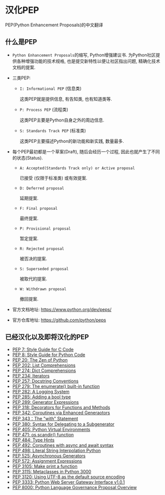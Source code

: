 # 汉化PEP
PEP(Python Enhancement Proposals)的中文翻译

## 什么是PEP
- `Python Enhancement Proposals`的缩写, Python增强建议书. 为Python社区提供各种增强功能的技术规格, 也是提交新特性以便让社区指出问题, 精确化技术文档的提案.

- 三类PEP:
    - `I: Informational PEP` (信息类)
      
      这类PEP就是提供信息, 有告知类, 也有知道类等.
    - `P: Process PEP` (流程类)
      
      这类PEP主要是Python自身之外的周边信息.
    - `S: Standards Track PEP` (标准类)
      
      这类PEP主要描述Python的新功能和新实践, 数量最多.

- 每个PEP最初都是一个草案(Draft), 随后会经历一个过程, 因此也就产生了不同的状态(Status).
    - `A: Accepted(Standards Track only) or Active proposal`

      已接受 (仅限于标准类) 或有效提案.
    - `D: Deferred proposal`
      
      延期提案.
    - `F: Final proposal`
      
      最终提案.
    - `P: Provisional proposal`

      暂定提案.
    - `R: Rejected proposal`

      被否决的提案.
    - `S: Superseded proposal`

      被取代的提案.
    - `W: Withdrawn proposal`

      撤回提案.

- 官方文档地址: https://www.python.org/dev/peps/
- 官方仓库地址: https://github.com/python/peps
 
## 已经汉化以及即将汉化的PEP
- [PEP 7: Style Guide for C Code](https://www.python.org/dev/peps/pep-0007/)
- [PEP 8: Style Guide for Python Code](https://www.python.org/dev/peps/pep-0008/)
- [PEP 20: The Zen of Python](https://www.python.org/dev/peps/pep-0020/)
- [PEP 202: List Comprehensions](https://www.python.org/dev/peps/pep-0202/)
- [PEP 274: Dict Comprehensions](https://www.python.org/dev/peps/pep-0274/)
- [PEP 234: Iterators](https://www.python.org/dev/peps/pep-0234/)
- [PEP 257: Docstring Conventions](https://www.python.org/dev/peps/pep-0257/)
- [PEP 279: The enumerate() built-in function](https://www.python.org/dev/peps/pep-0279/)
- [PEP 282: A Logging System](https://www.python.org/dev/peps/pep-0282/)
- [PEP 285: Adding a bool type](https://www.python.org/dev/peps/pep-0285/)
- [PEP 289: Generator Expressions](https://www.python.org/dev/peps/pep-0289/)
- [PEP 318: Decorators for Functions and Methods](https://www.python.org/dev/peps/pep-0318/)
- [PEP 342: Coroutines via Enhanced Generaotors](https://www.python.org/dev/peps/pep-0342/)
- [PEP 343：The "with" Statement](https://www.python.org/dev/peps/pep-0343/)
- [PEP 380: Syntax for Delegating to a Subgenerator](https://www.python.org/dev/peps/pep-0380/)
- [PEP 405: Python Virtual Environments](https://www.python.org/dev/peps/pep-0405/)
- [PEP 471: os.scandir() function](https://www.python.org/dev/peps/pep-0471/)
- [PEP 484: Type Hints](https://www.python.org/dev/peps/pep-0484/)
- [PEP 492: Coroutines with async and await syntax](https://www.python.org/dev/peps/pep-0492/)
- [PEP 498: Literal String Interpolation Python](https://www.python.org/dev/peps/pep-0498/)
- [PEP 525: Asynchronous Generators](https://www.python.org/dev/peps/pep-0525/)
- [PEP 572: Assignment Expressions](https://www.python.org/dev/peps/pep-0572/)
- [PEP 3105: Make print a function](https://www.python.org/dev/peps/pep-3105/)
- [PEP 3115: Metaclasses in Python 3000](https://www.python.org/dev/peps/pep-3115/)
- [PEP 3120: Using UTF-8 as the default source encoding](https://www.python.org/dev/peps/pep-3120/)
- [PEP 3333: Python Web Server Gateway Interface v1.0.1](https://www.python.org/dev/peps/pep-3333/)
- [PEP 8000: Python Language Governance Proposal Overview](https://www.python.org/dev/peps/pep-8000/)
